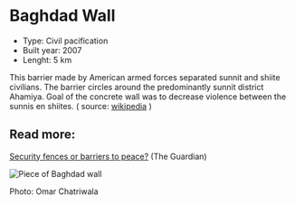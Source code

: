 <!--
West Longitude: 44.3500
North Latitude: 33.3910
East Longitude: 44.3870
South Latitude: 33.3590
-->

# Baghdad Wall

* Type: Civil pacification
* Built year: 2007
* Lenght: 5 km

This barrier made by American armed forces separated sunnit and shiite civilians. The barrier circles around the predominantly sunnit district Ahamiya. Goal of the concrete wall was to decrease violence between the sunnis en shiites. ( source: [wikipedia](https://en.wikipedia.org/wiki/Baghdad_Wall) )

## Read more:

[Security fences or barriers to peace?](http://www.theguardian.com/world/2007/apr/24/iraq.julianborger) (The Guardian)

![Piece of Baghdad wall](http://c1.staticflickr.com/5/4032/4442751351_6dbdb550c6_b.jpg)

Photo: Omar Chatriwala
